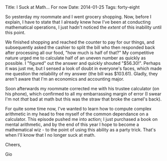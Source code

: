 Title: I Suck at Math... For now
Date: 2014-01-25
Tags: forty-eight

So yesterday my roommate and I went grocery shopping. Now, before I explain, I have to state that I already knew how I've been at conducting mathematical operations, I just hadn't noticed the *extent* of this inability until this point.

We finished shopping and reached the counter to pay for our things, and subsequently asked the cashier to split the bill who then responded back after processing all our food, "how much is half of that?" My competitive nature urged me to calculate half of an uneven number as quickly as possible. I "figured" out the answer and quickly shouted "$56.30!". Perhaps it was just me, but I sensed a look of doubt in everyone's faces, which made me question the reliability of my answer (the bill was $103.61). Gladly, they aren't aware that I'm an economics and accounting major.

Soon afterwards my roommate corrected me with his trustee calculator (on his phone), which confirmed to all my embarrassing margin of error (I swear I'm not *that* bad at math but this was the straw that broke the camel's back).

For quite some time now, I've wanted to learn how to compute complex arithmetic in my head to free myself of the common dependance on a calculator. This episode pushed me into action; I just purchased a book on mental arithmetic, and by the end of this year I hope to become a mathematical wiz - to the point of using this ability as a party trick. That's when I'll know that I no longer suck at math.

Cheers,

Gio
